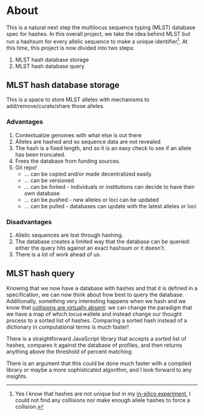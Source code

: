 # About

This is a natural next step the multilocus sequence typing (MLST) database spec for hashes.
In this overall project, we take the idea behind MLST but run a hashsum for every allelic sequence to make a unique identifier[^1].
At this time, this project is now divided into two steps:

[^1]: Yes I know that hashes are not unique but in my [in-silico experiment](https://lskatz.github.io/posts/2024/07/30/hash-collision-experiment.html), I could not find any collisions nor make enough allele hashes to force a collision.

1. MLST hash database storage
2. MLST hash database query

## MLST hash database storage

This is a space to store MLST alleles with mechanisms to add/remove/curate/share
those alleles.

### Advantages

1. Contextualize genomes with what else is out there
2. Alleles are hashed and so sequence data are not revealed
3. The hash is a fixed length, and so it is an easy check to see if an allele has been truncated.
4. Frees the database from funding sources.
5. Git repo!
   * ... can be copied and/or made decentralized easily.
   * ... can be versioned
   * ... can be forked - individuals or institutions can decide to have their own database
   * ... can be pushed - new alleles or loci can be updated
   * ... can be pulled - databases can update with the latest alleles or loci

### Disadvantages

1. Allelic sequences are lost through hashing.
2. The database creates a limited way that the database can be queried: either the query hits against an exact hashsum or it doesn't.
3. There is a lot of work ahead of us.

## MLST hash query

Knowing that we now have a database with hashes and that it is defined in a specification, we can now think about how best to query the database.
Additionally, something very interesting happens when we hash and we know that [collisions are virtually absent](https://lskatz.github.io/posts/2024/07/30/hash-collision-experiment.html): we can change the paradigm that we have a map of which locus=>allele and instead change our thought process to a sorted list of hashes.
Comparing a sorted hash instead of a dictionary in computational terms is much faster!

There is a straightforward JavaScript library that accepts a sorted list of hashes, compares it against the database of profiles, and then returns anything above the threshold of percent matching.

There is an argument that this could be done much faster with a compiled library or maybe a more sophisticated algorithm, and I look forward to any insights.
